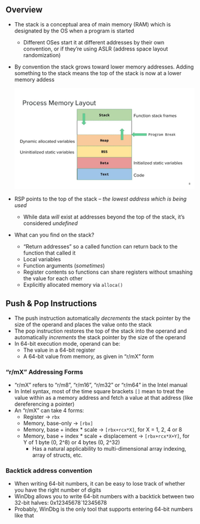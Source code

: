 ## Overview

* The stack is a conceptual area of main memory (RAM) which is designated by the OS when a program is started
  * Different OSes start it at different addresses by their own convention, or if they’re using ASLR (address space layout randomization)

* By convention the stack grows toward lower memory addresses. Adding something to the stack means the top of the stack is now at a lower memory addess

  ![](MemoryLayout.png)

* RSP points to the top of the stack – *the lowest address which is being used*

  * While data *will* exist at addresses beyond the top of the stack, it’s considered *undefined*

* What can you find on the stack?
  * “Return addresses” so a called function can return back to the function that called it
  * Local variables
  * Function arguments (*sometimes*)
  * Register contents so functions can share registers without smashing the value for each other
  * Explicitly allocated memory via `alloca()`

## Push & Pop Instructions

* The push instruction automatically *decrements* the stack pointer by the size of the operand and places the value onto the stack
* The pop instruction restores the top of the stack into the operand and automatically *increments* the stack pointer by the size of the operand
* In 64-bit execution mode, operand can be:
  * The value in a 64-bit register
  * A 64-bit value from memory, as given in “r/mX” form

### “r/mX” Addressing Forms

* “r/mX” refers to “r/m8”, “r/m16”, “r/m32” or “r/m64” in the Intel manual
* In Intel syntax, most of the time square brackets `[]` mean to treat the value within as a memory address and fetch a value at that address (like dereferencing a pointer)
* An “r/mX” can take 4 forms:
  * Register → `rbx`
  * Memory, base-only → `[rbx]`
  * Memory, base + index * scale → `[rbx+rcx*X]`, for X = 1, 2, 4 or 8
  * Memory, base + index * scale + displacement → `[rbx+rcx*X+Y]`, for Y of 1 byte (0, 2^8) or 4 bytes (0, 2^32)
    * Has a natural applicability to multi-dimensional array indexing, array of structs, etc.

### Backtick address convention

* When writing 64-bit numbers, it can be easy to lose track of whether you have the right number of digits
* WinDbg allows you to write 64-bit numbers with a backtick between two 32-bit halves: 0x12345678`12345678
* Probably, WinDbg is the only tool that supports entering 64-bit numbers like that

